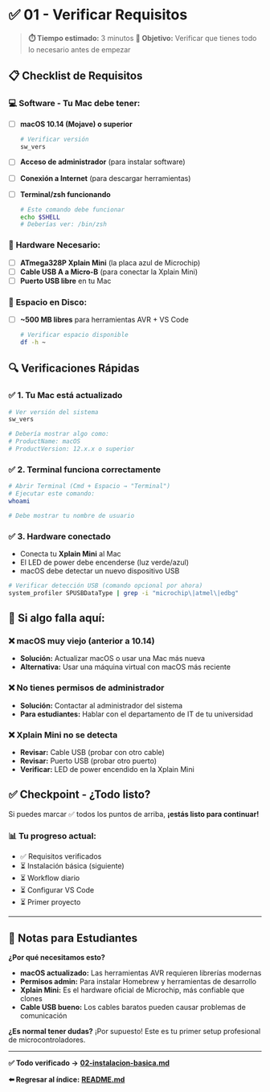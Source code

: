 # ✅ 01 - Verificar Requisitos

> **⏱️ Tiempo estimado:** 3 minutos
> **🎯 Objetivo:** Verificar que tienes todo lo necesario antes de empezar

## 📋 **Checklist de Requisitos**

### 💻 **Software - Tu Mac debe tener:**

- [ ] **macOS 10.14 (Mojave) o superior**
  ```bash
  # Verificar versión
  sw_vers
  ```

- [ ] **Acceso de administrador** (para instalar software)

- [ ] **Conexión a Internet** (para descargar herramientas)

- [ ] **Terminal/zsh funcionando**
  ```bash
  # Este comando debe funcionar
  echo $SHELL
  # Deberías ver: /bin/zsh
  ```

### 🔧 **Hardware Necesario:**

- [ ] **ATmega328P Xplain Mini** (la placa azul de Microchip)
- [ ] **Cable USB A a Micro-B** (para conectar la Xplain Mini)
- [ ] **Puerto USB libre** en tu Mac

### 📁 **Espacio en Disco:**

- [ ] **~500 MB libres** para herramientas AVR + VS Code
  ```bash
  # Verificar espacio disponible
  df -h ~
  ```

## 🔍 **Verificaciones Rápidas**

### ✅ **1. Tu Mac está actualizado**
```bash
# Ver versión del sistema
sw_vers

# Debería mostrar algo como:
# ProductName: macOS
# ProductVersion: 12.x.x o superior
```

### ✅ **2. Terminal funciona correctamente**
```bash
# Abrir Terminal (Cmd + Espacio → "Terminal")
# Ejecutar este comando:
whoami

# Debe mostrar tu nombre de usuario
```

### ✅ **3. Hardware conectado**
- Conecta tu **Xplain Mini** al Mac
- El LED de power debe encenderse (luz verde/azul)
- macOS debe detectar un nuevo dispositivo USB

```bash
# Verificar detección USB (comando opcional por ahora)
system_profiler SPUSBDataType | grep -i "microchip\|atmel\|edbg"
```

## 🚨 **Si algo falla aquí:**

### ❌ **macOS muy viejo (anterior a 10.14)**
- **Solución:** Actualizar macOS o usar una Mac más nueva
- **Alternativa:** Usar una máquina virtual con macOS más reciente

### ❌ **No tienes permisos de administrador**
- **Solución:** Contactar al administrador del sistema
- **Para estudiantes:** Hablar con el departamento de IT de tu universidad

### ❌ **Xplain Mini no se detecta**
- **Revisar:** Cable USB (probar con otro cable)
- **Revisar:** Puerto USB (probar otro puerto)
- **Verificar:** LED de power encendido en la Xplain Mini

## ✅ **Checkpoint - ¿Todo listo?**

Si puedes marcar ✅ todos los puntos de arriba, **¡estás listo para continuar!**

### 📊 **Tu progreso actual:**
- ✅ Requisitos verificados
- ⏳ Instalación básica (siguiente)
- ⏳ Workflow diario
- ⏳ Configurar VS Code
- ⏳ Primer proyecto

---

## 📝 **Notas para Estudiantes**

**¿Por qué necesitamos esto?**
- **macOS actualizado:** Las herramientas AVR requieren librerías modernas
- **Permisos admin:** Para instalar Homebrew y herramientas de desarrollo
- **Xplain Mini:** Es el hardware oficial de Microchip, más confiable que clones
- **Cable USB bueno:** Los cables baratos pueden causar problemas de comunicación

**¿Es normal tener dudas?** ¡Por supuesto! Este es tu primer setup profesional de microcontroladores.

---

**✅ Todo verificado →** **[02-instalacion-basica.md](02-instalacion-basica.md)**

**⬅️ Regresar al índice:** **[README.md](README.md)**
